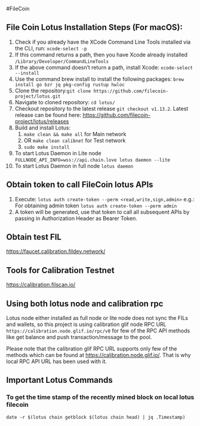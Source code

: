 #FileCoin

## File Coin Lotus Installation Steps (For macOS):
1. Check if you already have the XCode Command Line Tools installed via the CLI, run:
``xcode-select -p``
2. If this command returns a path, then you have Xcode already installed ``/Library/Developer/CommandLineTools
   ``
3. If the above command doesn’t return a path, install Xcode: ``xcode-select --install
   ``
4. Use the command brew install to install the following packages: ``brew install go bzr jq pkg-config rustup hwloc
   ``
5. Clone the repository:``git clone https://github.com/filecoin-project/lotus.git``
6. Navigate to cloned repository: ``cd lotus/``
7. Checkout repository to the latest release ``git checkout v1.13.2``. Latest release can be found here: https://github.com/filecoin-project/lotus/releases
8. Build and install Lotus:
   1. ``make clean && make all`` for Main network
   2. OR ``make clean calibnet`` for Test network
   3. ``sudo make install``
9. To start Lotus Daemon in Lite node ``FULLNODE_API_INFO=wss://api.chain.love lotus daemon --lite
   ``
10. To start Lotus Daemon in full node ``lotus daemon``

## Obtain token to call FileCoin lotus APIs

1. Execute: ``lotus auth create-token --perm <read,write,sign,admin>`` e.g.: For obtaining admin token ``lotus auth create-token --perm admin``
2. A token will be generated, use that token to call all subsequent APIs by passing in Authorization Header as Bearer Token.

## Obtain test FIL
https://faucet.calibration.fildev.network/

## Tools for Calibration Testnet
https://calibration.filscan.io/

## Using both lotus node and calibration rpc
Lotus node either installed as full node or lite node does not sync the FILs and wallets, so this project is using 
calibration glif node RPC URL ``https://calibration.node.glif.io/rpc/v0`` for few of the RPC API methods like get balance and push 
transaction/message to the pool. 

Please note that the calibration glif RPC URL supports only few of the methods which can be found at 
https://calibration.node.glif.io/. That is why local RPC API URL has been used with it.

## Important Lotus Commands
### To get the time stamp of the recently mined block on local lotus filecoin
``date -r $(lotus chain getblock $(lotus chain head) | jq .Timestamp)``

